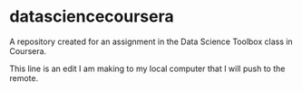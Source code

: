 # datasciencecoursera
A repository created for an assignment in the Data Science Toolbox class in Coursera. 

This line is an edit I am making to my local computer that I will push to the remote.
